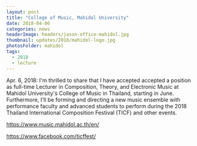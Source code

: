 ```yaml
---
layout: post
title: "College of Music, Mahidol University"
date: 2018-04-06
categories: news
headerImage: headers/jason-office-mahidol.jpg
thumbnail: updates/2018/mahidol-logo.jpg
photosFolder: mahidol
tags:
  - 2018
  - lecture
---
```

Apr. 6, 2018: I'm thrilled to share that I have accepted accepted a position as full-time Lecturer in Composition, Theory, and Electronic Music at Mahidol University's College of Music in Thailand, starting in June. Furthermore, I'll be forming and directing a new music ensemble with performance faculty and advanced students to perform during the 2018 Thailand International Composition Festival (TICF) and other events.

https://www.music.mahidol.ac.th/en/

https://www.facebook.com/ticffest/
